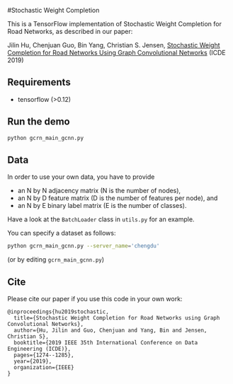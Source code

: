 #Stochastic Weight Completion

This is a TensorFlow implementation of Stochastic Weight Completion for Road Networks, as described in our paper:
 
Jilin Hu, Chenjuan Guo, Bin Yang, Christian S. Jensen, [Stochastic Weight Completion for Road Networks Using Graph Convolutional Networks](https://ieeexplore.ieee.org/abstract/document/8731475) (ICDE 2019)

## Requirements
* tensorflow (>0.12)

## Run the demo

```bash
python gcrn_main_gcnn.py
```

## Data

In order to use your own data, you have to provide 
* an N by N adjacency matrix (N is the number of nodes), 
* an N by D feature matrix (D is the number of features per node), and
* an N by E binary label matrix (E is the number of classes).

Have a look at the `BatchLoader` class in `utils.py` for an example.

You can specify a dataset as follows:

```bash
python gcrn_main_gcnn.py --server_name='chengdu'
```

(or by editing `gcrn_main_gcnn.py`)


## Cite

Please cite our paper if you use this code in your own work:

```
@inproceedings{hu2019stochastic,
  title={Stochastic Weight Completion for Road Networks using Graph Convolutional Networks},
  author={Hu, Jilin and Guo, Chenjuan and Yang, Bin and Jensen, Christian S},
  booktitle={2019 IEEE 35th International Conference on Data Engineering (ICDE)},
  pages={1274--1285},
  year={2019},
  organization={IEEE}
}
```
